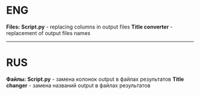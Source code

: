 # ENG   
**Files:**
**Script.py** - replacing columns in output files
**Title converter** - replacement of output files names
***
# RUS 
**Файлы:**
**Script.py** - замена колонок output в файлах результатов
**Title changer** - замена названий output в файлах результатов
